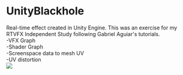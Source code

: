 # UnityBlackhole
Real-time effect created in Unity Engine. This was an exercise for my RTVFX Independent Study following Gabriel Aguiar's tutorials.  
-VFX Graph  
-Shader Graph  
-Screenspace data to mesh UV  
-UV distortion  
![](Blackhole/ScreenCaptures/Screen-shot.png?raw=true)
